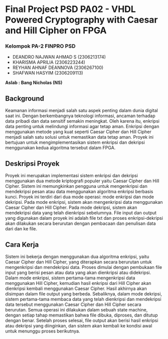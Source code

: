 
# Final Project PSD PA02 - VHDL Powered Cryptography with Caesar and Hill Cipher on FPGA

### Kelompok PA-2 FINPRO PSD
- DEANDRO NAJWAN AHMAD S	(2306213174)
- KHARISMA APRILIA			(2306223244)
- REYHAN AHNAF DEANNOVA	    (2306267100)
- SHAFWAN HASYIM			(2306209113)

**Aslab : Bang Nicholas (NS)**


## Background
Keamanan informasi menjadi salah satu aspek penting dalam dunia digital saat ini. Dengan berkembangnya teknologi informasi, ancaman terhadap data pribadi dan data sensitif semakin meningkat. Oleh karena itu, enkripsi data penting untuk melindungi informasi agar tetap aman. Enkripsi dengan menggunakan metode yang kuat seperti Caesar Cipher dan Hill Cipher menjadi salah satu solusi untuk memastikan data tetap aman. Proyek ini bertujuan untuk mengimplementasikan sistem enkripsi dan dekripsi menggunakan kedua algoritma tersebut dalam FPGA.

## Deskripsi Proyek
Proyek ini merupakan implementasi sistem enkripsi dan dekripsi menggunakan dua metode kriptografi populer yaitu Caesar Cipher dan Hill Cipher. Sistem ini memungkinkan pengguna untuk mengenkripsi dan mendekripsi pesan atau data menggunakan algoritma enkripsi berbasis kunci. Proyek ini terdiri dari dua mode operasi: mode enkripsi dan mode dekripsi. Pada mode enkripsi, sistem akan mengenkripsi data menggunakan Caesar Cipher dan Hill Cipher. Pada mode dekripsi, sistem akan mendekripsi data yang telah dienkripsi sebelumnya. File input dan output yang digunakan dalam proyek ini adalah file txt dan proses enkripsi-dekripsi akan dilakukan secara berurutan dengan pembacaan dan penulisan data dari dan ke file.

## Cara Kerja
Sistem ini bekerja dengan menggunakan dua algoritma enkripsi, yaitu Caesar Cipher dan Hill Cipher, yang diterapkan secara berurutan untuk mengenkripsi dan mendekripsi data. Proses dimulai dengan pembukaan file input yang berisi pesan atau data yang akan dienkripsi atau didekripsi. Dalam mode enkripsi, sistem pertama-tama mengenkripsi data menggunakan Hill Cipher, kemudian hasil enkripsi dari Hill Cipher akan dienkripsi kembali menggunakan Caesar Cipher. Hasil akhirnya akan disimpan dalam file output yang berbeda. Sebaliknya, dalam mode dekripsi, sistem pertama-tama membaca data yang telah dienkripsi dan mendekripsi data tersebut menggunakan Caesar Cipher dan Hill Cipher secara berurutan. Semua operasi ini dilakukan dalam sebuah state machine, dengan setiap tahap memastikan bahwa file dibuka, diproses, dan ditutup dengan benar. Setelah proses selesai, file output akan berisi hasil enkripsi atau dekripsi yang diinginkan, dan sistem akan kembali ke kondisi awal untuk menunggu proses berikutnya.


